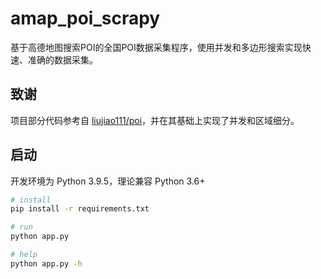 # amap_poi_scrapy
基于高德地图搜索POI的全国POI数据采集程序，使用并发和多边形搜索实现快速、准确的数据采集。

## 致谢

项目部分代码参考自  [liujiao111/poi](https://github.com/liujiao111/poi)，并在其基础上实现了并发和区域细分。

## 启动

开发环境为 Python 3.9.5，理论兼容 Python 3.6+

```bash
# install
pip install -r requirements.txt

# run
python app.py

# help
python app.py -h
```
